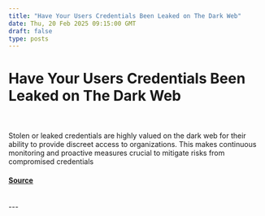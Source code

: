 ```yaml
---
title: "Have Your Users Credentials Been Leaked on The Dark Web"
date: Thu, 20 Feb 2025 09:15:00 GMT
draft: false
type: posts
---
```

# Have Your Users Credentials Been Leaked on The Dark Web

<br/>

<br/>
Stolen or leaked credentials are highly valued on the dark web for their ability to provide discreet access to organizations. This makes continuous monitoring and proactive measures crucial to mitigate risks from compromised credentials

#### [Source](https://www.infosecurity-magazine.com/blogs/have-your-users-credentials-been/)

<br/>
---
